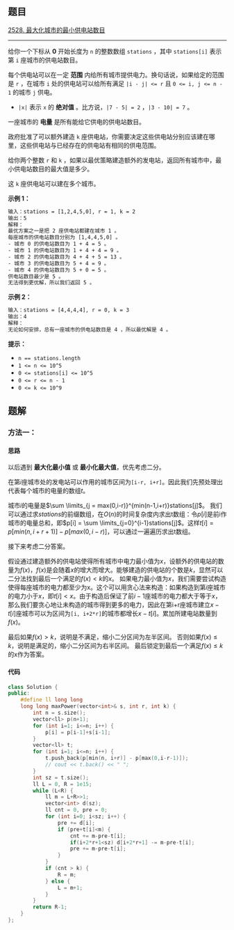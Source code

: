 ## 题目

[2528. 最大化城市的最小供电站数目](https://leetcode.cn/problems/maximize-the-minimum-powered-city/)

---

给你一个下标从 **0** 开始长度为 `n` 的整数数组 `stations` ，其中 `stations[i]` 表示第 `i` 座城市的供电站数目。

每个供电站可以在一定 **范围** 内给所有城市提供电力。换句话说，如果给定的范围是 `r` ，在城市 `i` 处的供电站可以给所有满足 `|i - j| <= r` 且 `0 <= i, j <= n - 1` 的城市 `j` 供电。

-   `|x|` 表示 `x` 的 **绝对值** 。比方说，`|7 - 5| = 2` ，`|3 - 10| = 7` 。

一座城市的 **电量** 是所有能给它供电的供电站数目。

政府批准了可以额外建造 `k` 座供电站，你需要决定这些供电站分别应该建在哪里，这些供电站与已经存在的供电站有相同的供电范围。

给你两个整数 `r` 和 `k` ，如果以最优策略建造额外的发电站，返回所有城市中，最小供电站数目的最大值是多少。

这 `k` 座供电站可以建在多个城市。

  

**示例 1：**

```txt
输入：stations = [1,2,4,5,0], r = 1, k = 2
输出：5
解释：
最优方案之一是把 2 座供电站都建在城市 1 。
每座城市的供电站数目分别为 [1,4,4,5,0] 。
- 城市 0 的供电站数目为 1 + 4 = 5 。
- 城市 1 的供电站数目为 1 + 4 + 4 = 9 。
- 城市 2 的供电站数目为 4 + 4 + 5 = 13 。
- 城市 3 的供电站数目为 5 + 4 = 9 。
- 城市 4 的供电站数目为 5 + 0 = 5 。
供电站数目最少是 5 。
无法得到更优解，所以我们返回 5 。
```

**示例 2：**

```txt
输入：stations = [4,4,4,4], r = 0, k = 3
输出：4
解释：
无论如何安排，总有一座城市的供电站数目是 4 ，所以最优解是 4 。
```
  

**提示：**

-   `n == stations.length`
-   `1 <= n <= 10^5`
-   `0 <= stations[i] <= 10^5`
-   `0 <= r <= n - 1`
-   `0 <= k <= 10^9`

  

## 题解

### 方法一：

#### 思路

以后遇到 **最大化最小值** 或 **最小化最大值**，优先考虑二分。

在第$i$座城市处的发电站可以作用的城市区间为`[i-r, i+r]`。因此我们先预处理出代表每个城市的电量的数组$t$。

城市$i$的电量是$\sum \limits_{j = max(0,i-r)}^{min(n-1,i+r)}stations[j]$。
我们可以通过求$stations$的前缀数组，在$O(n)$的时间复杂度内求出t数组：令$p[i]$是前i作城市的电量总和，即$p[i] = \sum \limits_{j=0}^{i-1}stations[j]$。这样$t[i] = p[min(n,i+r+1)]-p[max(0, i-r)]$，可以通过一遍遍历求出t数组。

接下来考虑二分答案。

假设通过建造额外的供电站使得所有城市中电力最小值为$x$，设额外的供电站的数量为$f(x)$，$f(x)$是会随着$x$的增大而增大。能够建造的供电站的个数是$k$，显然可以二分法找到最后一个满足的$f(x)<k$的$x$。
如果电力最小值为$x$，我们需要尝试构造使得每座城市的电力都至少为x。这个可以用贪心法来构造：如果构造到第$i$座城市的电力小于$x$，即$t[i]<x$。由于构造后保证了前$i-1$座城市的电力都大于等于$x$，那么我们要贪心地让未构造的城市得到更多的电力，因此在第i+r座城市建立$x-t[i]$座城市可以为区间为`[i, i+2*r]`的城市都增长$x-t[i]$。累加所建电站数量到$f(x)$。

最后如果$f(x)>k$，说明是不满足，缩小二分区间为左半区间。
否则如果$f(x)\le k$，说明是满足的，缩小二分区间为右半区间。
最后锁定到最后一个满足$f(x)\le k$的x作为答案。

#### 代码

```cpp
class Solution {
public:
    #define ll long long
    long long maxPower(vector<int>& s, int r, int k) {
        int n = s.size();
        vector<ll> p(n+1);
        for (int i=1; i<=n; i++) {
            p[i] = p[i-1]+s[i-1];
        }
        vector<ll> t;
        for (int i=1; i<=n; i++) {
            t.push_back(p[min(n, i+r)] - p[max(0,i-r-1)]);
            // cout << t.back() << " ";
        }
        int sz = t.size();
        ll L = 0, R = 1e15;
        while (L<R) {
            ll m = L+R>>1;
            vector<int> d(sz);
            ll cnt = 0, pre = 0;
            for (int i=0; i<sz; i++) {
                pre += d[i];
                if (pre+t[i]<m) {
                    cnt += m-pre-t[i];
                    if(i+2*r+1<sz) d[i+2*r+1] -= m-pre-t[i];
                    pre += m-pre-t[i];
                }
            }
            if (cnt > k) {
                R = m;
            } else {
                L = m+1;
            }
        }
        return R-1;
    }
};
```
